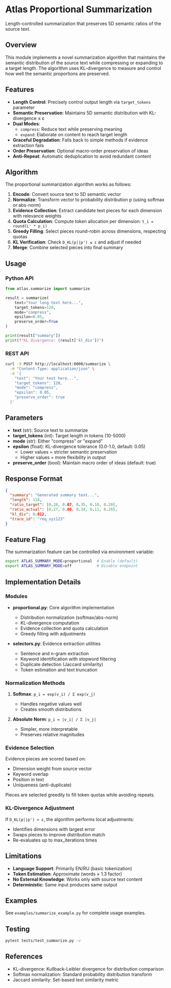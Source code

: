 # Atlas Proportional Summarization

Length-controlled summarization that preserves 5D semantic ratios of the source text.

## Overview

This module implements a novel summarization algorithm that maintains the semantic distribution of the source text while compressing or expanding to a target length. The algorithm uses KL-divergence to measure and control how well the semantic proportions are preserved.

## Features

- **Length Control**: Precisely control output length via `target_tokens` parameter
- **Semantic Preservation**: Maintains 5D semantic distribution with KL-divergence ≤ ε
- **Dual Modes**:
  - `compress`: Reduce text while preserving meaning
  - `expand`: Elaborate on content to reach target length
- **Graceful Degradation**: Falls back to simple methods if evidence extraction fails
- **Order Preservation**: Optional macro-order preservation of ideas
- **Anti-Repeat**: Automatic deduplication to avoid redundant content

## Algorithm

The proportional summarization algorithm works as follows:

1. **Encode**: Convert source text to 5D semantic vector
2. **Normalize**: Transform vector to probability distribution p (using softmax or abs-norm)
3. **Evidence Collection**: Extract candidate text pieces for each dimension with relevance weights
4. **Quota Calculation**: Compute token allocation per dimension: `t_i = round(L' * p_i)`
5. **Greedy Filling**: Select pieces round-robin across dimensions, respecting quotas
6. **KL Verification**: Check `D_KL(p||p') ≤ ε` and adjust if needed
7. **Merge**: Combine selected pieces into final summary

## Usage

### Python API

```python
from atlas.summarize import summarize

result = summarize(
    text="Your long text here...",
    target_tokens=120,
    mode="compress",
    epsilon=0.05,
    preserve_order=True
)

print(result["summary"])
print(f"KL divergence: {result['kl_div']}")
```

### REST API

```bash
curl -X POST http://localhost:8000/summarize \
  -H "Content-Type: application/json" \
  -d '{
    "text": "Your text here...",
    "target_tokens": 120,
    "mode": "compress",
    "epsilon": 0.05,
    "preserve_order": true
  }'
```

## Parameters

- **text** (str): Source text to summarize
- **target_tokens** (int): Target length in tokens (10-5000)
- **mode** (str): Either "compress" or "expand"
- **epsilon** (float): KL-divergence tolerance (0.0-1.0, default: 0.05)
  - Lower values = stricter semantic preservation
  - Higher values = more flexibility in output
- **preserve_order** (bool): Maintain macro order of ideas (default: true)

## Response Format

```json
{
  "summary": "Generated summary text...",
  "length": 118,
  "ratio_target": [0.28, 0.07, 0.35, 0.10, 0.20],
  "ratio_actual": [0.27, 0.08, 0.34, 0.11, 0.20],
  "kl_div": 0.012,
  "trace_id": "req_xyz123"
}
```

## Feature Flag

The summarization feature can be controlled via environment variable:

```bash
export ATLAS_SUMMARY_MODE=proportional  # Enable (default)
export ATLAS_SUMMARY_MODE=off           # Disable endpoint
```

## Implementation Details

### Modules

- **proportional.py**: Core algorithm implementation
  - Distribution normalization (softmax/abs-norm)
  - KL-divergence computation
  - Evidence collection and quota calculation
  - Greedy filling with adjustments

- **selectors.py**: Evidence extraction utilities
  - Sentence and n-gram extraction
  - Keyword identification with stopword filtering
  - Duplicate detection (Jaccard similarity)
  - Token estimation and text truncation

### Normalization Methods

1. **Softmax**: `p_i = exp(v_i) / Σ exp(v_j)`
   - Handles negative values well
   - Creates smooth distributions

2. **Absolute Norm**: `p_i = |v_i| / Σ |v_j|`
   - Simpler, more interpretable
   - Preserves relative magnitudes

### Evidence Selection

Evidence pieces are scored based on:
- Dimension weight from source vector
- Keyword overlap
- Position in text
- Uniqueness (anti-duplicate)

Pieces are selected greedily to fill token quotas while avoiding repeats.

### KL-Divergence Adjustment

If `D_KL(p||p') > ε`, the algorithm performs local adjustments:
- Identifies dimensions with largest error
- Swaps pieces to improve distribution match
- Re-evaluates up to max_iterations times

## Limitations

- **Language Support**: Primarily EN/RU (basic tokenization)
- **Token Estimation**: Approximate (words × 1.3 factor)
- **No External Knowledge**: Works only with source text content
- **Deterministic**: Same input produces same output

## Examples

See `examples/summarize_example.py` for complete usage examples.

## Testing

```bash
pytest tests/test_summarize.py -v
```

## References

- KL-divergence: Kullback-Leibler divergence for distribution comparison
- Softmax normalization: Standard probability distribution transform
- Jaccard similarity: Set-based text similarity metric
